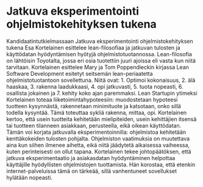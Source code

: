 # Jatkuva eksperimentointi ohjelmistokehityksen tukena
Kandidaatintutkielmassaan Jatkuva eksperimentointi ohjelmistokehityksen tukena Esa Kortelainen esittelee lean-filosofiaa ja jatkuvan tulosten ja käyttödatan hyödyntämisen hyötyjä ohjelmistotuotannossa.
Lean-filosofia on lähtöisin Toyotalta, jossa eri osia tuotettiin juuri ajoissa eli vasta kun niitä tarvitaan. Kortelainen esittelee Mary ja Tom Poppendieckin kirjassa Lean Software Development esitetyt seitsemän lean-periaatetta ohjelmistotuotantoon sovellettuna. Niitä ovat: 1. Optimoi kokonaisuus, 2. älä haaskaa, 3. rakenna laadukkaasi, 4. opi jatkuvasti, 5. tuota nopeasti, 6. osallista jokainen ja 7. kehity koko ajan paremmaksi. Lean Startupin ytimeksi Kortelainen toteaa liiketoimintahypoteesiin: muodostetaan hypoteesi tuotteen kysynnästä, rakennetaan minimituote ja katsotaan, onko sillä todella kysyntää. Tämä toteuttaa sykliä rakenna, mittaa, opi.
Kortelainen kertoo, että usein tuotteita kehitetään mielipiteiden, usein kehittäjien itsensä tai tuotteen tilanneen asiakkaan, perusteella, eikä oikean käyttödatan. Tämän voi korjata jatkuvalla eksperimentoinnilla: ohjelmistoa kehitetään kenttäkokeiden tulosten pohjalta. Ohjelmiston vaatimuksia on muutettava aina kun siihen ilmenee aihetta, eikä niitä jäädytetä aikaisessa vaiheessa,  kuten perinteisesti on ollut tapana.
Kortelainen tekee johtopäätöksen, että jatkuva eksperimentaatio ja asiakasdatan hyödyntäminen helpottaa käyttäjille hyödyllisten ohjelmistojen tuottamista. Hän korostaa, että etenkin internet-palveluissa tämä on tärkeää, sillä vanhentuneet sovellukset hylätään nopeasti.
